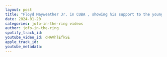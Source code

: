 ```yaml
---
layout: post
title: "Floyd Mayweather Jr. in CUBA , showing his support to the young Cuban Boxers | Cayo Santa Clara"
date: 2024-01-20
categories: jofo-in-the-ring videos
author: jofo-in-the-ring
spotify_track_id: 
youtube_video_id: dHAVhlEfkSE
apple_track_id: 
youtube_metadata: 
---
```

